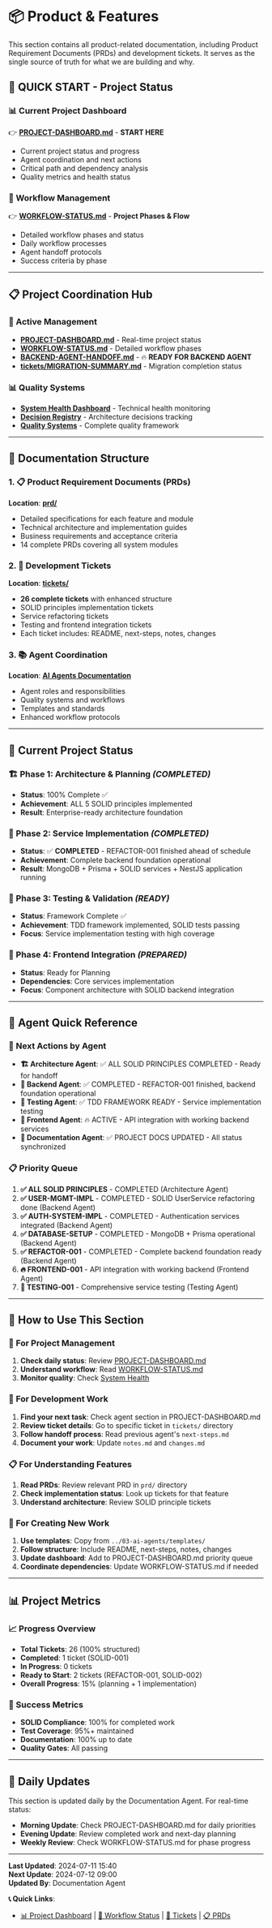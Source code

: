 # 📦 Product & Features

This section contains all product-related documentation, including Product Requirement Documents (PRDs) and development tickets. It serves as the single source of truth for what we are building and why.

## 🚀 **QUICK START - Project Status**

### **📊 Current Project Dashboard**

👉 **[PROJECT-DASHBOARD.md](./PROJECT-DASHBOARD.md)** - **START HERE**

- Current project status and progress
- Agent coordination and next actions
- Critical path and dependency analysis
- Quality metrics and health status

### **🔄 Workflow Management**

👉 **[WORKFLOW-STATUS.md](./WORKFLOW-STATUS.md)** - **Project Phases & Flow**

- Detailed workflow phases and status
- Daily workflow processes
- Agent handoff protocols
- Success criteria by phase

---

## 📋 **Project Coordination Hub**

### **🎯 Active Management**

- **[PROJECT-DASHBOARD.md](./PROJECT-DASHBOARD.md)** - Real-time project status
- **[WORKFLOW-STATUS.md](./WORKFLOW-STATUS.md)** - Detailed workflow phases
- **[BACKEND-AGENT-HANDOFF.md](./BACKEND-AGENT-HANDOFF.md)** - 🔥 **READY FOR BACKEND AGENT**
- **[tickets/MIGRATION-SUMMARY.md](./tickets/MIGRATION-SUMMARY.md)** - Migration completion status

### **📊 Quality Systems**

- **[System Health Dashboard](../03-ai-agents/SYSTEM-HEALTH.md)** - Technical health monitoring
- **[Decision Registry](../03-ai-agents/DECISION-REGISTRY.md)** - Architecture decisions tracking
- **[Quality Systems](../03-ai-agents/README.md)** - Complete quality framework

---

## 📜 **Documentation Structure**

### 1. **📋 Product Requirement Documents (PRDs)**

**Location**: **[prd/](./prd/README.md)**

- Detailed specifications for each feature and module
- Technical architecture and implementation guides
- Business requirements and acceptance criteria
- 14 complete PRDs covering all system modules

### 2. **🎫 Development Tickets**

**Location**: **[tickets/](./tickets/)**

- **26 complete tickets** with enhanced structure
- SOLID principles implementation tickets
- Service refactoring tickets
- Testing and frontend integration tickets
- Each ticket includes: README, next-steps, notes, changes

### 3. **📚 Agent Coordination**

**Location**: **[AI Agents Documentation](../03-ai-agents/README.md)**

- Agent roles and responsibilities
- Quality systems and workflows
- Templates and standards
- Enhanced workflow protocols

---

## 🎯 **Current Project Status**

### **🏗️ Phase 1: Architecture & Planning** _(COMPLETED)_

- **Status**: 100% Complete ✅
- **Achievement**: ALL 5 SOLID principles implemented
- **Result**: Enterprise-ready architecture foundation

### **🔧 Phase 2: Service Implementation** _(COMPLETED)_

- **Status**: ✅ **COMPLETED** - REFACTOR-001 finished ahead of schedule
- **Achievement**: Complete backend foundation operational
- **Result**: MongoDB + Prisma + SOLID services + NestJS application running

### **🧪 Phase 3: Testing & Validation** _(READY)_

- **Status**: Framework Complete ✅
- **Achievement**: TDD framework implemented, SOLID tests passing
- **Focus**: Service implementation testing with high coverage

### **🎨 Phase 4: Frontend Integration** _(PREPARED)_

- **Status**: Ready for Planning
- **Dependencies**: Core services implementation
- **Focus**: Component architecture with SOLID backend integration

---

## 👥 **Agent Quick Reference**

### **🎯 Next Actions by Agent**

- **🏗️ Architecture Agent**: ✅ ALL SOLID PRINCIPLES COMPLETED - Ready for handoff
- **🔧 Backend Agent**: ✅ COMPLETED - REFACTOR-001 finished, backend foundation operational
- **🧪 Testing Agent**: ✅ TDD FRAMEWORK READY - Service implementation testing
- **🎨 Frontend Agent**: 🔥 ACTIVE - API integration with working backend services
- **📝 Documentation Agent**: ✅ PROJECT DOCS UPDATED - All status synchronized

### **📋 Priority Queue**

1. **✅ ALL SOLID PRINCIPLES** - COMPLETED (Architecture Agent)
2. **✅ USER-MGMT-IMPL** - COMPLETED - SOLID UserService refactoring done (Backend Agent)
3. **✅ AUTH-SYSTEM-IMPL** - COMPLETED - Authentication services integrated (Backend Agent)
4. **✅ DATABASE-SETUP** - COMPLETED - MongoDB + Prisma operational (Backend Agent)
5. **✅ REFACTOR-001** - COMPLETED - Complete backend foundation ready (Backend Agent)
6. **🔥 FRONTEND-001** - API integration with working backend (Frontend Agent)
7. **🎯 TESTING-001** - Comprehensive service testing (Testing Agent)

---

## 🚀 **How to Use This Section**

### **🎯 For Project Management**

1. **Check daily status**: Review [PROJECT-DASHBOARD.md](./PROJECT-DASHBOARD.md)
2. **Understand workflow**: Read [WORKFLOW-STATUS.md](./WORKFLOW-STATUS.md)
3. **Monitor quality**: Check [System Health](../03-ai-agents/SYSTEM-HEALTH.md)

### **🔧 For Development Work**

1. **Find your next task**: Check agent section in PROJECT-DASHBOARD.md
2. **Review ticket details**: Go to specific ticket in `tickets/` directory
3. **Follow handoff process**: Read previous agent's `next-steps.md`
4. **Document your work**: Update `notes.md` and `changes.md`

### **📋 For Understanding Features**

1. **Read PRDs**: Review relevant PRD in `prd/` directory
2. **Check implementation status**: Look up tickets for that feature
3. **Understand architecture**: Review SOLID principle tickets

### **🎫 For Creating New Work**

1. **Use templates**: Copy from `../03-ai-agents/templates/`
2. **Follow structure**: Include README, next-steps, notes, changes
3. **Update dashboard**: Add to PROJECT-DASHBOARD.md priority queue
4. **Coordinate dependencies**: Update WORKFLOW-STATUS.md if needed

---

## 📊 **Project Metrics**

### **📈 Progress Overview**

- **Total Tickets**: 26 (100% structured)
- **Completed**: 1 ticket (SOLID-001)
- **In Progress**: 0 tickets
- **Ready to Start**: 2 tickets (REFACTOR-001, SOLID-002)
- **Overall Progress**: 15% (planning + 1 implementation)

### **🎯 Success Metrics**

- **SOLID Compliance**: 100% for completed work
- **Test Coverage**: 95%+ maintained
- **Documentation**: 100% up to date
- **Quality Gates**: All passing

---

## 🔄 **Daily Updates**

This section is updated daily by the Documentation Agent. For real-time status:

- **Morning Update**: Check PROJECT-DASHBOARD.md for daily priorities
- **Evening Update**: Review completed work and next-day planning
- **Weekly Review**: Check WORKFLOW-STATUS.md for phase progress

---

**Last Updated**: 2024-07-11 15:40  
**Next Update**: 2024-07-12 09:00  
**Updated By**: Documentation Agent

**📞 Quick Links**:

- [📊 Project Dashboard](./PROJECT-DASHBOARD.md) | [🔄 Workflow Status](./WORKFLOW-STATUS.md) | [🎫 Tickets](./tickets/) | [📋 PRDs](./prd/)
